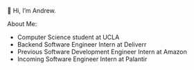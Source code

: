 👋 Hi, I’m Andrew.

About Me:
- Computer Science student at UCLA
- Backend Software Engineer Intern at Deliverr
- Previous Software Development Engineer Intern at Amazon
- Incoming Software Engineer Intern at Palantir

<!---
archang19/archang19 is a ✨ special ✨ repository because its `README.md` (this file) appears on your GitHub profile.
You can click the Preview link to take a look at your changes.
--->
